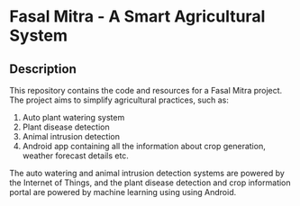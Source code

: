 # Fasal Mitra - A Smart Agricultural System

## Description

This repository contains the code and resources for a Fasal Mitra project. The project aims to simplify agricultural practices, such as:

1. Auto plant watering system
2. Plant disease detection
3. Animal intrusion detection
4. Android app containing all the information about crop generation, weather forecast details etc.

The auto watering and animal intrusion detection systems are powered by the Internet of Things, and the plant disease detection and crop information portal are powered by machine learning using using Android.
